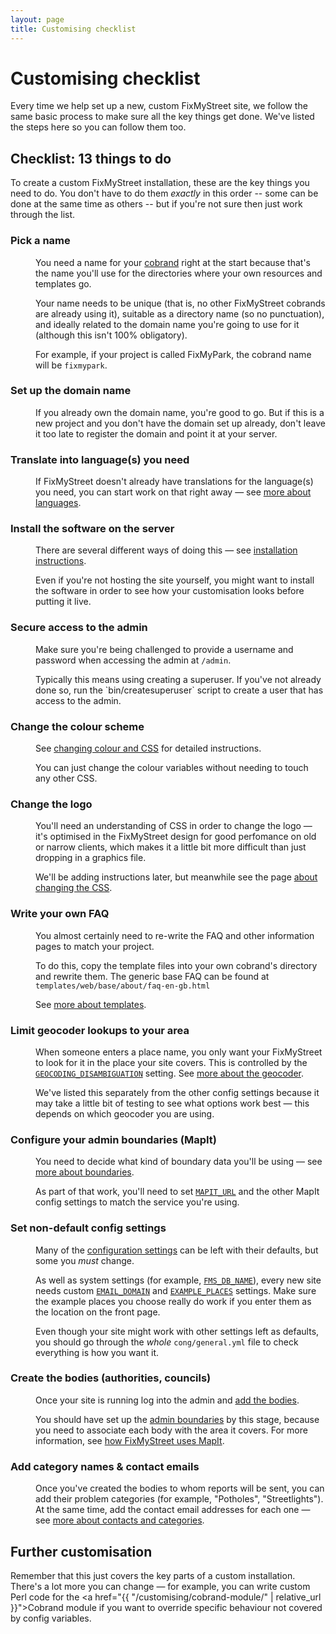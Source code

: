 ```yaml
---
layout: page
title: Customising checklist
---
```


#  Customising checklist

<p class="lead">
  Every time we help set up a new, custom FixMyStreet site, we follow the same
  basic process to make sure all the key things get done. We've listed the
  steps here so you can follow them too.
</p>

## Checklist: 13 things to do

To create a custom FixMyStreet installation, these are the key things you need
to do. You don't have to do them *exactly* in this order -- some can be done
at the same time as others -- but if you're not sure then just work through the list.


<dl class="reveal-on-click" data-reveal-noun="steps">
  <dt>
    <h3>Pick a name</h3>
  </dt>
  <dd>
    You need a name for your
    <a href="{{ "/glossary/#cobrand" | relative_url }}" class="glossary__link">cobrand</a>
    right at the start because that's the name you'll use for the directories
    where your own resources and templates go.
    <p>
      Your name needs to be unique (that is, no other FixMyStreet cobrands are
      already using it), suitable as a directory name (so no punctuation), and
      ideally related to the domain name you're going to use for it (although
      this isn't 100% obligatory).
    </p>
    <p>
      For example, if your project is called FixMyPark, the cobrand name will
      be <code>fixmypark</code>.
    </p>
  </dd>
  <dt>
    <h3>Set up the domain name
</h3>
  </dt>
  <dd>
    If you already own the domain name,
    you're good to go. But if this is a new project and you don't have the
    domain set up already, don't leave it too late to register the domain
    and point it at your server.
  </dd>
  <dt>
    <h3>Translate into language(s) you need</h3>
  </dt>
  <dd>
    If FixMyStreet doesn't already have translations for the language(s) you
    need, you can start work on that right away &mdash; see 
    <a href="{{ "/customising/language/" | relative_url }}">more about languages</a>.
  </dd>
  <dt>
    <h3>Install the software on the server</h3>
  </dt>
  <dd>
    There are several different ways of doing this &mdash; see 
    <a href="{{ "/install/" | relative_url }}">installation instructions</a>.
    <p>
      Even if you're not hosting the site yourself, you might want to install
      the software in order to see how your customisation looks before putting
      it live.
    </p>
  </dd>
  <dt>
    <h3>Secure access to the admin</h3>
  </dt>
  <dd>
    Make sure you're being challenged to provide a username and password when
    accessing the admin at <code>/admin</code>.
    <p>
      Typically this means using creating a superuser. If you've
      not already done so, run the `bin/createsuperuser` script to create a user
      that has access to the admin.
    </p>
  </dd>
  <dt>
    <h3>Change the colour scheme</h3>
  </dt>
  <dd>
    See <a href="{{ "/customising/css/" | relative_url }}">changing colour and CSS</a>
    for detailed instructions.
    <p>
      You can just change the colour variables without needing to touch any other
      CSS.
    </p>
  </dd>
  <dt>
    <h3>Change the logo</h3>
  </dt>
  <dd>
    You'll need an understanding of CSS in order to change the logo &mdash;
    it's optimised in the FixMyStreet design for good perfomance on old or
    narrow clients, which makes it a little bit more difficult than just
    dropping in a graphics file.
    <p>
      We'll be adding instructions later, but meanwhile see the page
      <a href="{{ "/customising/css/" | relative_url }}">about changing the CSS</a>.    
    </p>
  </dd>
  <dt>
    <h3>Write your own FAQ</h3>
  </dt>
  <dd>
    You almost certainly need to re-write the FAQ and other information pages
    to match your project.
    <p>
      To do this, copy the template files into your own cobrand's directory and
      rewrite them. The generic base FAQ can be found at
      <code>templates/web/base/about/faq-en-gb.html</code>
    </p>
    <p>
      See <a href="{{ "/customising/templates/" | relative_url }}">more about templates</a>.
    </p>
  </dd>
  <dt>
    <h3>Limit geocoder lookups to your area <!-- NEW --></h3>
  </dt>
  <dd>
    When someone enters a place name, you only want your FixMyStreet to look
    for it in the place your site covers. This is controlled by the
    <code><a href="{{ "/customising/config/#geocoding_disambiguation" | relative_url }}">GEOCODING_DISAMBIGUATION</a></code>
    setting.
    See <a href="{{ "/customising/geocoder/" | relative_url }}">more about the geocoder</a>.
    <p>
      We've listed this separately from the other config settings because it
      may take a little bit of testing to see what options work best &mdash;
      this depends on which geocoder you are using.
    </p>
  </dd>
  <dt>
    <h3>Configure your admin boundaries (MapIt)</h3>
  </dt>
  <dd>
    You need to decide what kind of boundary data you'll be using &mdash; see
    <a href="{{ "/customising/boundaries/" | relative_url }}">more about boundaries</a>.
    <p>
      As part of that work, you'll need to set 
      <code><a href="{{ "/customising/config/#mapit_url" | relative_url }}">MAPIT_URL</a></code>
      and the other MapIt config settings to match the service you're using.
    </p>
  </dd>
  <dt>
    <h3>Set non-default config settings</h3>
  </dt>
  <dd>
    Many of the  
    <a href="{{ "/customising/config/" | relative_url }}">configuration settings</a>
    can be left with their defaults, but some you <em>must</em> change. 
    <p>
      As well as system settings (for example, 
      <code><a href="{{ "/customising/config/#fms_db_name" | relative_url }}">FMS_DB_NAME</a></code>),
      every new site needs custom
      <code><a href="{{ "/customising/config/#email_domain" | relative_url }}">EMAIL_DOMAIN</a></code>
      and
      <code><a href="{{ "/customising/config/#example_places" | relative_url }}">EXAMPLE_PLACES</a></code>
      settings. Make sure the example places you choose really do work if you enter them 
      as the location on the front page.
    </p>
    <p>
      Even though your site might work with other settings left as defaults, you should go
      through the <em>whole</em> <code>cong/general.yml</code> file to check everything is how
      you want it.
    </p>
  </dd>
  <dt>
    <h3>Create the bodies (authorities, councils)</h3>
  </dt>
  <dd>
    Once your site is running log into the admin and 
    <a href="{{ "/running/bodies_and_contacts/" | relative_url }}">add the bodies</a>.
    <p>
      You should have set up the
      <a href="{{ "/customising/boundaries/" | relative_url }}">admin boundaries</a>
      by this stage, because you need to associate each body with the area it covers.
      For more information, see
      <a href="{{ "/customising/fms_and_mapit/" | relative_url }}">how FixMyStreet uses MapIt</a>.
    </p>
  </dd>
  <dt>
    <h3>Add category names &amp; contact emails</h3>
  </dt>
  <dd>
    Once you've created the bodies to whom reports will be sent, you can add
    their problem categories (for example, "Potholes", "Streetlights"). At the
    same time, add the contact email addresses for each one &mdash; see <a
    href="{{ "/running/bodies_and_contacts/" | relative_url }}">more about
    contacts and categories</a>.
  </dd>
</dl>


## Further customisation

Remember that this just covers the key parts of a custom installation. There's
a lot more you can change &mdash; for example, you can write custom Perl code
for the <a href="{{ "/customising/cobrand-module/" | relative_url }}">Cobrand
module</a> if you want to override specific behaviour not covered by config
variables.

